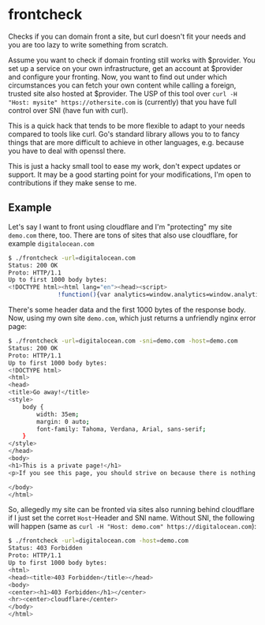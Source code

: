 # frontcheck
Checks if you can domain front a site, but curl doesn't fit your needs and you are too lazy to write something from scratch.

Assume you want to check if domain fronting still works with $provider.
You set up a service on your own infrastructure, get an account at $provider and configure your fronting.
Now, you want to find out under which circumstances you can fetch your own content while calling a foreign, trusted site also hosted at $provider.
The USP of this tool over `curl -H "Host: mysite" https://othersite.com` is (currently) that you have full control over SNI (have fun with curl).

This is a quick hack that tends to be more flexible to adapt to your needs compared to tools like curl.
Go's standard library allows you to to fancy things that are more difficult to achieve in other languages, e.g. because you have to deal with openssl there.

This is just a hacky small tool to ease my work, don't expect updates or support.
It may be a good starting point for your modifications, I'm open to contributions if they make sense to me.

## Example

Let's say I want to front using cloudflare and I'm "protecting" my site `demo.com` there, too.
There are tons of sites that also use cloudflare, for example `digitalocean.com`

~~~bash
$ ./frontcheck -url=digitalocean.com
Status: 200 OK
Proto: HTTP/1.1
Up to first 1000 body bytes:
<!DOCTYPE html><html lang="en"><head><script>
              !function(){var analytics=window.analytics=window.analytics||[];if(!analytics.initialize)if(analytics.invoked)window.console&&console.error&&console.error('Segment snippet included twice.');else{analytics.invoked=!0;analytics.methods=['trackSubmit','trackClick','trackLink','trackForm','pageview','identify','reset','group','track','ready','alias','debug','page','once','off','on','addSourceMiddleware','addIntegrationMiddleware','setAnonymousId','addDestinationMiddleware'];analytics.factory=function(e){return function(){var t=Array.prototype.slice.call(arguments);t.unshift(e);analytics.push(t);return analytics}};for(var e=0;e<analytics.methods.length;e++){var key=analytics.methods[e];analytics[key]=analytics.factory(key)}analytics.load=function(key,e){var t=document.createElement('script');t.type='text/javascript';t.async=!0;t.src='https://cdn.segment.com/analytics.js/v1/' + key + '/analytics.min.js';var n=document.getElementsByT
~~~

There's some header data and the first 1000 bytes of the response body. 
Now, using my own site `demo.com`, which just returns a unfriendly nginx error page:

~~~bash
$ ./frontcheck -url=digitalocean.com -sni=demo.com -host=demo.com
Status: 200 OK
Proto: HTTP/1.1
Up to first 1000 body bytes:
<!DOCTYPE html>
<html>
<head>
<title>Go away!</title>
<style>
    body {
        width: 35em;
        margin: 0 auto;
        font-family: Tahoma, Verdana, Arial, sans-serif;
    }
</style>
</head>
<body>
<h1>This is a private page!</h1>
<p>If you see this page, you should strive on because there is nothing to see here.</p>

</body>
</html>
~~~

So, allegedly my site can be fronted via sites also running behind cloudflare if I just set the corret `Host`-Header and SNI name.
Without SNI, the following will happen (same as `curl -H "Host: demo.com" https://digitalocean.com`):

~~~bash
$ ./frontcheck -url=digitalocean.com -host=demo.com
Status: 403 Forbidden
Proto: HTTP/1.1
Up to first 1000 body bytes:
<html>
<head><title>403 Forbidden</title></head>
<body>
<center><h1>403 Forbidden</h1></center>
<hr><center>cloudflare</center>
</body>
</html>
~~~

